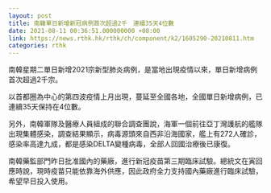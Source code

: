 ```yaml
---
layout: post
title: 南韓單日新增新冠病例首次超過2千　連續35天4位數
date: 2021-08-11 00:36:51.000000000 +08:00
link: https://news.rthk.hk/rthk/ch/component/k2/1605290-20210811.htm
categories: rthk
---
```


南韓星期二單日新增2021宗新型肺炎病例，是當地出現疫情以來，單日新增病例首次超過2千宗。

以首都圈為中心的第四波疫情上月出現，蔓延至全國各地，全國單日新增病例，已連續35天保持在4位數。

另外，南韓軍隊及醫療人員組成的聯合調查團說，海軍一個前往亞丁灣護航的艦隊出現集體感染，調查結果顯示，病毒源頭來自西非沿海國家，艦上有272人確診，感染率高達九成，都是感染DELTA變種病毒，全部人回國治療後已康復。

南韓藥監部門昨日批准國內的藥廠，進行新冠疫苗第三期臨床試驗。總統文在寅回應時說，現時疫苗只能依靠海外供應，因此政府全力支持國內藥廠進行臨床試驗，希望早日投入使用。
